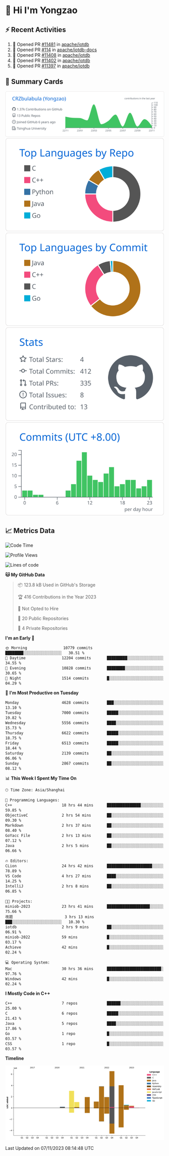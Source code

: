 # 👋 Hi I'm Yongzao

## ⚡ Recent Activities
<!--START_SECTION:activity-->
1. 💪 Opened PR [#11481](https://github.com/apache/iotdb/pull/11481) in [apache/iotdb](https://github.com/apache/iotdb)
2. 💪 Opened PR [#114](https://github.com/apache/iotdb-docs/pull/114) in [apache/iotdb-docs](https://github.com/apache/iotdb-docs)
3. 💪 Opened PR [#11408](https://github.com/apache/iotdb/pull/11408) in [apache/iotdb](https://github.com/apache/iotdb)
4. 💪 Opened PR [#11402](https://github.com/apache/iotdb/pull/11402) in [apache/iotdb](https://github.com/apache/iotdb)
5. 💪 Opened PR [#11397](https://github.com/apache/iotdb/pull/11397) in [apache/iotdb](https://github.com/apache/iotdb)
<!--END_SECTION:activity-->

## 🎑 Summary Cards

[![](https://raw.githubusercontent.com/CRZbulabula/CRZbulabula/main/profile-summary-card-output/github/0-profile-details.svg)](https://github.com/vn7n24fzkq/github-profile-summary-cards)
[![](https://raw.githubusercontent.com/CRZbulabula/CRZbulabula/main/profile-summary-card-output/github/1-repos-per-language.svg)](https://github.com/vn7n24fzkq/github-profile-summary-cards) [![](https://raw.githubusercontent.com/CRZbulabula/CRZbulabula/main/profile-summary-card-output/github/2-most-commit-language.svg)](https://github.com/vn7n24fzkq/github-profile-summary-cards)
[![](https://raw.githubusercontent.com/CRZbulabula/CRZbulabula/main/profile-summary-card-output/github/3-stats.svg)](https://github.com/vn7n24fzkq/github-profile-summary-cards) [![](https://raw.githubusercontent.com/CRZbulabula/CRZbulabula/main/profile-summary-card-output/github/4-productive-time.svg)](https://github.com/vn7n24fzkq/github-profile-summary-cards)

## 📈 Metrics Data

<!--START_SECTION:waka-->
![Code Time](http://img.shields.io/badge/Code%20Time-447%20hrs%2021%20mins-blue)

![Profile Views](http://img.shields.io/badge/Profile%20Views-1-blue)

![Lines of code](https://img.shields.io/badge/From%20Hello%20World%20I%27ve%20Written-24.4%20million%20lines%20of%20code-blue)

**🐱 My GitHub Data** 

> 📦 123.8 kB Used in GitHub's Storage 
 > 
> 🏆 416 Contributions in the Year 2023
 > 
> 🚫 Not Opted to Hire
 > 
> 📜 20 Public Repositories 
 > 
> 🔑 4 Private Repositories 
 > 
**I'm an Early 🐤** 

```text
🌞 Morning                10779 commits       ████████░░░░░░░░░░░░░░░░░   30.51 % 
🌆 Daytime                12204 commits       █████████░░░░░░░░░░░░░░░░   34.55 % 
🌃 Evening                10828 commits       ████████░░░░░░░░░░░░░░░░░   30.65 % 
🌙 Night                  1514 commits        █░░░░░░░░░░░░░░░░░░░░░░░░   04.29 % 
```
📅 **I'm Most Productive on Tuesday** 

```text
Monday                   4628 commits        ███░░░░░░░░░░░░░░░░░░░░░░   13.10 % 
Tuesday                  7000 commits        █████░░░░░░░░░░░░░░░░░░░░   19.82 % 
Wednesday                5556 commits        ████░░░░░░░░░░░░░░░░░░░░░   15.73 % 
Thursday                 6622 commits        █████░░░░░░░░░░░░░░░░░░░░   18.75 % 
Friday                   6513 commits        █████░░░░░░░░░░░░░░░░░░░░   18.44 % 
Saturday                 2139 commits        ██░░░░░░░░░░░░░░░░░░░░░░░   06.06 % 
Sunday                   2867 commits        ██░░░░░░░░░░░░░░░░░░░░░░░   08.12 % 
```


📊 **This Week I Spent My Time On** 

```text
🕑︎ Time Zone: Asia/Shanghai

💬 Programming Languages: 
C++                      18 hrs 44 mins      ███████████████░░░░░░░░░░   59.85 % 
ObjectiveC               2 hrs 54 mins       ██░░░░░░░░░░░░░░░░░░░░░░░   09.30 % 
Markdown                 2 hrs 37 mins       ██░░░░░░░░░░░░░░░░░░░░░░░   08.40 % 
GoYacc File              2 hrs 13 mins       ██░░░░░░░░░░░░░░░░░░░░░░░   07.12 % 
Java                     2 hrs 5 mins        ██░░░░░░░░░░░░░░░░░░░░░░░   06.66 % 

🔥 Editors: 
CLion                    24 hrs 42 mins      ████████████████████░░░░░   78.89 % 
VS Code                  4 hrs 27 mins       ████░░░░░░░░░░░░░░░░░░░░░   14.25 % 
IntelliJ                 2 hrs 8 mins        ██░░░░░░░░░░░░░░░░░░░░░░░   06.85 % 

🐱‍💻 Projects: 
miniob-2023              23 hrs 41 mins      ███████████████████░░░░░░   75.66 % 
改题                       3 hrs 13 mins       ███░░░░░░░░░░░░░░░░░░░░░░   10.30 % 
iotdb                    2 hrs 9 mins        ██░░░░░░░░░░░░░░░░░░░░░░░   06.91 % 
miniob-2022              59 mins             █░░░░░░░░░░░░░░░░░░░░░░░░   03.17 % 
Achieve                  42 mins             █░░░░░░░░░░░░░░░░░░░░░░░░   02.24 % 

💻 Operating System: 
Mac                      30 hrs 36 mins      ████████████████████████░   97.76 % 
Windows                  42 mins             █░░░░░░░░░░░░░░░░░░░░░░░░   02.24 % 
```

**I Mostly Code in C++** 

```text
C++                      7 repos             ██████░░░░░░░░░░░░░░░░░░░   25.00 % 
C                        6 repos             █████░░░░░░░░░░░░░░░░░░░░   21.43 % 
Java                     5 repos             ████░░░░░░░░░░░░░░░░░░░░░   17.86 % 
Go                       1 repo              █░░░░░░░░░░░░░░░░░░░░░░░░   03.57 % 
CSS                      1 repo              █░░░░░░░░░░░░░░░░░░░░░░░░   03.57 % 
```



**Timeline**

![Lines of Code chart](https://raw.githubusercontent.com/CRZbulabula/CRZbulabula/main/assets/bar_graph.png)


 Last Updated on 07/11/2023 08:14:48 UTC
<!--END_SECTION:waka-->

